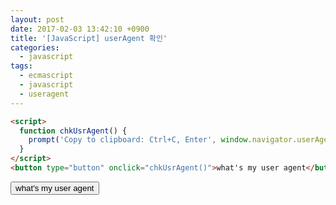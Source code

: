 ```yaml
---
layout: post
date: 2017-02-03 13:42:10 +0900
title: '[JavaScript] userAgent 확인'
categories:
  - javascript
tags:
  - ecmascript
  - javascript
  - useragent
---
```


```html
<script>
  function chkUsrAgent() {
    prompt('Copy to clipboard: Ctrl+C, Enter', window.navigator.userAgent);
  }
</script>
<button type="button" onclick="chkUsrAgent()">what's my user agent</button>
```

<script>
  function chkUsrAgent() {
    prompt('Copy to clipboard: Ctrl+C, Enter', window.navigator.userAgent);
  }
</script>
<button type="button" onclick="chkUsrAgent()">what's my user agent</button>
